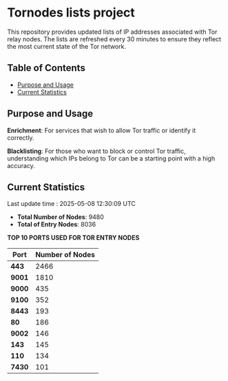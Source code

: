 # Tornodes lists project

This repository provides updated lists of IP addresses associated with Tor relay nodes. The lists are refreshed every 30 minutes to ensure they reflect the most current state of the Tor network.

## Table of Contents

- [Purpose and Usage](#purpose-and-usage)
- [Current Statistics](#current-statistics)


## Purpose and Usage

**Enrichment**: For services that wish to allow Tor traffic or identify it correctly.

**Blacklisting**: For those who want to block or control Tor traffic, understanding which IPs belong to Tor can be a starting point with a high accuracy.

## Current Statistics

Last update time : 2025-05-08 12:30:09 UTC

- **Total Number of Nodes**: 9480
- **Total of Entry Nodes**: 8036

**TOP 10 PORTS USED FOR TOR ENTRY NODES**

| **Port** | **Number of Nodes** |
|------|-----------------|
| **443**   | 2466  |
| **9001**   | 1810  |
| **9000**   | 435  |
| **9100**   | 352  |
| **8443**   | 193  |
| **80**   | 186  |
| **9002**   | 146  |
| **143**   | 145  |
| **110**   | 134  |
| **7430**   | 101  |

